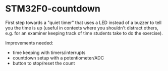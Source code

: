 # STM32F0-countdown

First step towards a "quiet timer" that uses a LED instead of a buzzer to tell you the time is up
(useful in contexts where you shouldn't distract others, e.g. for an examiner keeping track of time 
students take to do the exercise). 

Improvements needed:

- time keeping with timers/interrupts
- countdown setup with a potentiometer/ADC
- button to stop/reset the count
